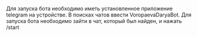 Для запуска бота необходимо иметь установленное приложение telegram на устройстве.
В поисках чатов ввести VoropaevaDaryaBot. 
Для запуска бота необходимо зайти в чат, который был найден, и нажать /start
